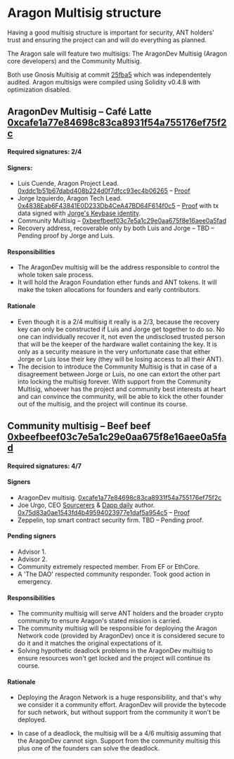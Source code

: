 # Aragon Multisig structure

Having a good multisig structure is important for security, ANT holders' trust and ensuring the project can and will do everything as planned.

The Aragon sale will feature two multisigs: The AragonDev Multisig (Aragon core developers) and the Community Multisig.

Both use Gnosis Multisig at commit [25fba5](https://github.com/ConsenSys/gnosis-contracts/blob/25fba563d95bbc8361c7de75801c38ce368cab85/contracts/solidity/Wallets/MultiSigWallet.sol) which was independentely audited. Aragon multisigs were compiled using Solidity v0.4.8 with optimization disabled.

## AragonDev Multisig – Café Latte [0xcafe1a77e84698c83ca8931f54a755176ef75f2c](https://etherscan.io/address/0xcafe1a77e84698c83ca8931f54a755176ef75f2c)

#### Required signatures: 2/4

#### Signers: 

- Luis Cuende, Aragon Project Lead. [0xddc1b51b67dabd408b224d0f7dfcc93ec4b06265](https://etherscan.io/address/0xddc1b51b67dabd408b224d0f7dfcc93ec4b06265) – [Proof](https://etherscan.io/tx/0xc7b285395c0cbf09599ffac4aa4a05bced65522994fc94597456fadc7c6c1d3f)
- Jorge Izquierdo, Aragon Tech Lead. [0x4838Eab6F43841E0D233Db4CeA47BD64F614f0c5](https://etherscan.io/address/0x4838eab6f43841e0d233db4cea47bd64f614f0c5) – [Proof](https://etherscan.io/tx/0x190cb10d1c41e475dae81f6d73e0b8953174015c746a10d9dc500d814003d7fd) with tx data signed with [Jorge's Keybase identity](https://keybase.io/ji).
- Community Multisig – [0xbeefbeef03c7e5a1c29e0aa675f8e16aee0a5fad](https://etherscan.io/address/0xbeefbeef03c7e5a1c29e0aa675f8e16aee0a5fad)
- Recovery address, recoverable only by both Luis and Jorge – TBD – Pending proof by Jorge and Luis.


#### Responsibilities

- The AragonDev multisig will be the address responsible to control the whole token sale process. 
- It will hold the Aragon Foundation ether funds and ANT tokens. It will make the token allocations for founders and early contributors.

#### Rationale

- Even though it is a 2/4 multisig it really is a 2/3, because the recovery key can only be constructed if Luis and Jorge get together to do so. No one can individually recover it, not even the undisclosed trusted person that will be the keeper of the hardware wallet containing the key. It is only as a security measure in the very unfortunate case that either Jorge or Luis lose their key (they will be losing access to all their ANT).
- The decision to introduce the Community Multisig is that in case of a disagreement between Jorge or Luis, no one can extort the other part into locking the multisig forever. With support from the Community Multisig, whoever has the project and community best interests at heart and can convince the community, will be able to kick the other founder out of the multisig, and the project will continue its course.




## Community multisig – Beef beef [0xbeefbeef03c7e5a1c29e0aa675f8e16aee0a5fad](https://etherscan.io/address/0xbeefbeef03c7e5a1c29e0aa675f8e16aee0a5fad)

#### Required signatures: 4/7

#### Signers

- AragonDev multisig. [0xcafe1a77e84698c83ca8931f54a755176ef75f2c](https://etherscan.io/address/0xcafe1a77e84698c83ca8931f54a755176ef75f2c)
- Joe Urgo, CEO [Sourcerers](http://sourcerers.io) & [Dapp daily](https://dappdaily.com) author. [0x75d83a0ae1543fd4b49594023977e1daf5a954c5](https://etherscan.io/address/0x75d83a0ae1543fd4b49594023977e1daf5a954c5) – [Proof](https://etherscan.io/tx/0x796538ed7dd4d76953b045c6341129f8976fefeb160de72618dc28c50138cc5a)
- Zeppelin, top smart contract security firm. TBD – Pending proof.

#### Pending signers

- Advisor 1.
- Advisor 2.
- Community extremely respected member. From EF or EthCore. 
- A 'The DAO' respected community responder. Took good action in emergency.

#### Responsibilities

- The community multisig will serve ANT holders and the broader crypto community to ensure Aragon's stated mission is carried. 
- The community multisig will be responsible for deploying the Aragon Network code (provided by AragonDev) once it is considered secure to do it and it matches the original expectations of it.
- Solving hypothetic deadlock problems in the AragonDev multisig to ensure resources won't get locked and the project will continue its course.

#### Rationale

- Deploying the Aragon Network is a huge responsibility, and that's why we consider it a community effort. AragonDev will provide the bytecode for such network, but without support from the community it won't be deployed. 

- In case of a deadlock, the multisig will be a 4/6 multisig assuming that the AragonDev cannot sign. Support from the community multisig this plus one of the founders can solve the deadlock.
